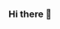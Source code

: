### Hi there 👋

<!--
**laurapoland/laurapoland** is a ✨ _special_ ✨ repository because its `README.md` (this file) appears on your GitHub profile.

All roads lead to README.md!

-->
